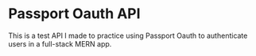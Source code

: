 # Passport Oauth API

This is a test API I made to practice using Passport Oauth to authenticate users in a full-stack MERN app.
